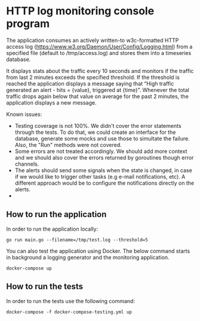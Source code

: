 # HTTP log monitoring console program

The application consumes an actively written-to w3c-formatted HTTP access log (https://www.w3.org/Daemon/User/Config/Logging.html) from a specified file (default to /tmp/access.log) and stores them into a timeseries database.

It displays stats about the traffic every 10 seconds and monitors if the traffic from last 2 minutes exceeds the specified threshold. If the threshold is reached the application displays a message saying that “High traffic generated an alert - hits = {value}, triggered at {time}”. Whenever the total traffic drops again below that value on average for the past 2 minutes, the application displays a new message. 

Known issues:
- Testing coverage is not 100%. We didn't cover the error statements through the tests. To do that, we could create an interface for the database, generate some mocks and use those to simultate the failure. Also, the "Run" methods were not covered.
- Some errors are not treated accordingly. We should add more context and we should also cover the errors returned by goroutines though error channels. 
- The alerts should send some signals when the state is changed, in case if we would like to trigger other tasks (e.g e-mail notifications, etc). A different approach would be to configure the notifications directly on the alerts.
-

## How to run the application
In order to run the application locally:
```
go run main.go --filename=/tmp/test.log --threshold=5
```

You can also test the application using Docker. The below command starts in background a logging generator and the monitoring application. 
```
docker-compose up
```

## How to run the tests
In order to run the tests use the following command:
```
docker-compose -f docker-compose-testing.yml up
```
